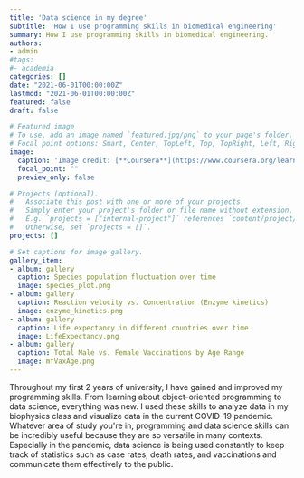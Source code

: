 ```yaml
---
title: 'Data science in my degree'
subtitle: 'How I use programming skills in biomedical engineering'
summary: How I use programming skills in biomedical engineering.
authors:
- admin
#tags:
#- academia
categories: []
date: "2021-06-01T00:00:00Z"
lastmod: "2021-06-01T00:00:00Z"
featured: false
draft: false

# Featured image
# To use, add an image named `featured.jpg/png` to your page's folder.
# Focal point options: Smart, Center, TopLeft, Top, TopRight, Left, Right, BottomLeft, Bottom, BottomRight
image:
  caption: 'Image credit: [**Coursera**](https://www.coursera.org/learn/datascimed)'
  focal_point: ""
  preview_only: false

# Projects (optional).
#   Associate this post with one or more of your projects.
#   Simply enter your project's folder or file name without extension.
#   E.g. `projects = ["internal-project"]` references `content/project/deep-learning/index.md`.
#   Otherwise, set `projects = []`.
projects: []

# Set captions for image gallery.
gallery_item:
- album: gallery
  caption: Species population fluctuation over time
  image: species_plot.png
- album: gallery
  caption: Reaction velocity vs. Concentration (Enzyme kinetics)
  image: enzyme_kinetics.png
- album: gallery
  caption: Life expectancy in different countries over time
  image: LifeExpectancy.png
- album: gallery
  caption: Total Male vs. Female Vaccinations by Age Range
  image: mfVaxAge.png
---
```


Throughout my first 2 years of university, I have gained and improved my programming skills.
From learning about object-oriented programming to data science, everything was new. 
I used these skills to analyze data in my biophysics class and visualize data in the current COVID-19 pandemic.
Whatever area of study you're in, programming and data science skills can be incredibly useful because they are so versatile in many contexts.
Especially in the pandemic, data science is being used constantly to keep track of statistics such as case rates, death rates, and vaccinations 
and communicate them effectively to the public. 

